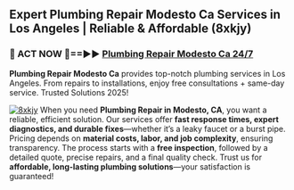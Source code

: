 ## Expert Plumbing Repair Modesto Ca Services in Los Angeles | Reliable & Affordable (8xkjy)  

<h3>🚿 ACT NOW 🌟==►► <a href="https://tinyurl.com/2ne6vx2x" rel="nofollow">Plumbing Repair Modesto Ca 24/7</a></h3>

**Plumbing Repair Modesto Ca** provides top-notch plumbing services in Los Angeles. From repairs to installations, enjoy free consultations + same-day service. Trusted Solutions 2025!

[![8xkjy](https://i.imgur.com/4PFF4AK.jpeg)](https://tinyurl.com/2ne6vx2x)
When you need **Plumbing Repair in Modesto, CA**, you want a reliable, efficient solution. Our services offer **fast response times, expert diagnostics, and durable fixes**—whether it’s a leaky faucet or a burst pipe. Pricing depends on **material costs, labor, and job complexity**, ensuring transparency. The process starts with a **free inspection**, followed by a detailed quote, precise repairs, and a final quality check. Trust us for **affordable, long-lasting plumbing solutions**—your satisfaction is guaranteed!